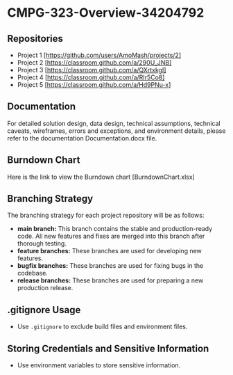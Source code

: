 # CMPG-323-Overview-34204792
## Repositories
- Project 1 [https://github.com/users/AmoMash/projects/2]
- Project 2 [https://classroom.github.com/a/290U_JNB]
- Project 3 [https://classroom.github.com/a/QXrtxkgI]
- Project 4 [https://classroom.github.com/a/RIr5Co8]
- Project 5 [https://classroom.github.com/a/Hd9PNu-x]

## Documentation

For detailed solution design, data design, technical assumptions, technical caveats, wireframes, errors and exceptions, and environment details, please refer to the documentation Documentation.docx file.

## Burndown Chart
Here is the link to view the Burndown chart [BurndownChart.xlsx]

## Branching Strategy
The branching strategy for each project repository will be as follows:

- **main branch:** This branch contains the stable and production-ready code. All new features and fixes are merged into this branch after thorough testing.
- **feature branches:** These branches are used for developing new features.
- **bugfix branches:** These branches are used for fixing bugs in the codebase.
- **release branches:** These branches are used for preparing a new production release.

## .gitignore Usage
- Use `.gitignore` to exclude build files and environment files.

## Storing Credentials and Sensitive Information
- Use environment variables to store sensitive information.
